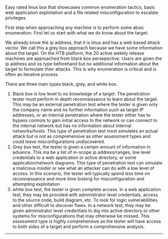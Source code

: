 Easy rated linux box that showcases common enumeration tactics, basic web application exploitation and a file related misconfiguration to escalate privileges.

First step when approaching any machine is to perform some absic enumeration. First let us start with what we do know about the target.

We already know the ip address, that it is linux and has a web based attack vector. We call this a grey box approach because we have some information about the target. On the HTB platform, the 20 active wekkly release machines are approached from black box persepective. Users are given the ip address and os type beforehand but no additional information about the target to formulate their attacks. This is why enumeration is critical and is often an iterative process.

There are three main types black, grey, and white box.

1) Black box is low level to no knowledge of a target. The penetration tester must perform in depth reconnaissance to learn about the target. This may be an external penetration test where the tester is given only the company name and no further information such as target IP addresses, or an internal penetration where the tester either has to bypass controls to gain initial access to the network or can connect to the internal network but has no information about internal networks/hosts. This type of penetration test most simulates an actual attack but is not as comprehensive as other assessment types and could leave misconfigurations undiscovered.
2) Grey box test, the tester is given a certain amount of information in advance. This ma be a list of in-scope ip address/ranges, low level credentials to a web application or active directory, or some application/network diagrams. This type of penetration test can simulate a malicious insider or see what an attacker can do with a low level of access. In this scenario, the tester will typically spend less time on reconnaissance and more time looking for misconfiguration and attempting exploitation
3) white box test, the tester is given complete access. In a web application test, they may be provided with administrator level credentials, access to the source code, build diagram, etc. To look for logic vulnerablilities and other difficult to discover flaws. In a network test, they may be given administrator level credentials to dig into active directory or other systems for misconfigurations that may otherwise be missed. This assessment type is highly comprehensive as the tester will have access to both sides of a target and perform a comprehensive analysis. 
---
